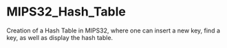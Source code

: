 # MIPS32_Hash_Table
Creation of a Hash Table in MIPS32, where one can insert a new key, find a key, as well as display the hash table.
